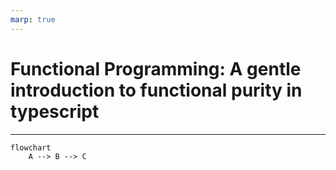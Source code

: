 ```yaml
---
marp: true
---
```


# Functional Programming: A gentle introduction to functional purity in typescript

---

```mermaid
flowchart
    A --> B --> C
```